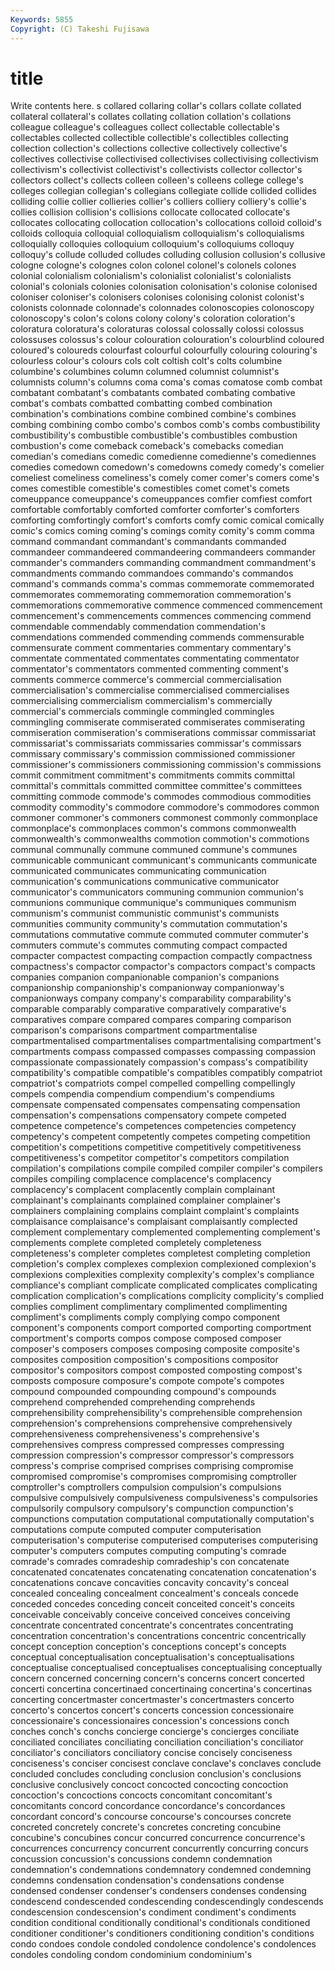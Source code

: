 ```yaml
---
Keywords: 5855 
Copyright: (C) Takeshi Fujisawa
---
```


# title

Write contents here.
s collared collaring collar's collars collate collated collateral
collateral's collates collating collation collation's collations colleague colleague's colleagues collect
collectable collectable's collectables collected collectible collectible's collectibles collecting collection collection's
collections collective collectively collective's collectives collectivise collectivised collectivises collectivising collectivism
collectivism's collectivist collectivist's collectivists collector collector's collectors collect's collects colleen
colleen's colleens college college's colleges collegian collegian's collegians collegiate collide
collided collides colliding collie collier collieries collier's colliers colliery colliery's
collie's collies collision collision's collisions collocate collocated collocate's collocates collocating
collocation collocation's collocations colloid colloid's colloids colloquia colloquial colloquialism colloquialism's
colloquialisms colloquially colloquies colloquium colloquium's colloquiums colloquy colloquy's collude colluded
colludes colluding collusion collusion's collusive cologne cologne's colognes colon colonel
colonel's colonels colones colonial colonialism colonialism's colonialist colonialist's colonialists colonial's
colonials colonies colonisation colonisation's colonise colonised coloniser coloniser's colonisers colonises
colonising colonist colonist's colonists colonnade colonnade's colonnades colonoscopies colonoscopy colonoscopy's
colon's colons colony colony's coloration coloration's coloratura coloratura's coloraturas colossal
colossally colossi colossus colossuses colossus's colour colouration colouration's colourblind coloured
coloured's coloureds colourfast colourful colourfully colouring colouring's colourless colour's colours
cols colt coltish colt's colts columbine columbine's columbines column columned
columnist columnist's columnists column's columns coma coma's comas comatose comb
combat combatant combatant's combatants combated combating combative combat's combats combatted
combatting combed combination combination's combinations combine combined combine's combines combing
combining combo combo's combos comb's combs combustibility combustibility's combustible combustible's
combustibles combustion combustion's come comeback comeback's comebacks comedian comedian's comedians
comedic comedienne comedienne's comediennes comedies comedown comedown's comedowns comedy comedy's
comelier comeliest comeliness comeliness's comely comer comer's comers come's comes
comestible comestible's comestibles comet comet's comets comeuppance comeuppance's comeuppances comfier
comfiest comfort comfortable comfortably comforted comforter comforter's comforters comforting comfortingly
comfort's comforts comfy comic comical comically comic's comics coming coming's
comings comity comity's comm comma command commandant commandant's commandants commanded
commandeer commandeered commandeering commandeers commander commander's commanders commanding commandment commandment's
commandments commando commandoes commando's commandos command's commands comma's commas commemorate
commemorated commemorates commemorating commemoration commemoration's commemorations commemorative commence commenced commencement
commencement's commencements commences commencing commend commendable commendably commendation commendation's commendations
commended commending commends commensurable commensurate comment commentaries commentary commentary's commentate
commentated commentates commentating commentator commentator's commentators commented commenting comment's comments
commerce commerce's commercial commercialisation commercialisation's commercialise commercialised commercialises commercialising commercialism
commercialism's commercially commercial's commercials commingle commingled commingles commingling commiserate commiserated
commiserates commiserating commiseration commiseration's commiserations commissar commissariat commissariat's commissariats commissaries
commissar's commissars commissary commissary's commission commissioned commissioner commissioner's commissioners commissioning
commission's commissions commit commitment commitment's commitments commits committal committal's committals
committed committee committee's committees committing commode commode's commodes commodious commodities
commodity commodity's commodore commodore's commodores common commoner commoner's commoners commonest
commonly commonplace commonplace's commonplaces common's commons commonwealth commonwealth's commonwealths commotion
commotion's commotions communal communally commune communed commune's communes communicable communicant
communicant's communicants communicate communicated communicates communicating communication communication's communications communicative
communicator communicator's communicators communing communion communion's communions communique communique's communiques
communism communism's communist communistic communist's communists communities community community's commutation
commutation's commutations commutative commute commuted commuter commuter's commuters commute's commutes
commuting compact compacted compacter compactest compacting compaction compactly compactness compactness's
compactor compactor's compactors compact's compacts companies companion companionable companion's companions
companionship companionship's companionway companionway's companionways company company's comparability comparability's comparable
comparably comparative comparatively comparative's comparatives compare compared compares comparing comparison
comparison's comparisons compartment compartmentalise compartmentalised compartmentalises compartmentalising compartment's compartments compass
compassed compasses compassing compassion compassionate compassionately compassion's compass's compatibility compatibility's
compatible compatible's compatibles compatibly compatriot compatriot's compatriots compel compelled compelling
compellingly compels compendia compendium compendium's compendiums compensate compensated compensates compensating
compensation compensation's compensations compensatory compete competed competence competence's competences competencies
competency competency's competent competently competes competing competition competition's competitions competitive
competitively competitiveness competitiveness's competitor competitor's competitors compilation compilation's compilations compile
compiled compiler compiler's compilers compiles compiling complacence complacence's complacency complacency's
complacent complacently complain complainant complainant's complainants complained complainer complainer's complainers
complaining complains complaint complaint's complaints complaisance complaisance's complaisant complaisantly complected
complement complementary complemented complementing complement's complements complete completed completely completeness
completeness's completer completes completest completing completion completion's complex complexes complexion
complexioned complexion's complexions complexities complexity complexity's complex's compliance compliance's compliant
complicate complicated complicates complicating complication complication's complications complicity complicity's complied
complies compliment complimentary complimented complimenting compliment's compliments comply complying compo
component component's components comport comported comporting comportment comportment's comports compos
compose composed composer composer's composers composes composing composite composite's composites
composition composition's compositions compositor compositor's compositors compost composted composting compost's
composts composure composure's compote compote's compotes compound compounded compounding compound's
compounds comprehend comprehended comprehending comprehends comprehensibility comprehensibility's comprehensible comprehension comprehension's
comprehensions comprehensive comprehensively comprehensiveness comprehensiveness's comprehensive's comprehensives compress compressed compresses
compressing compression compression's compressor compressor's compressors compress's comprise comprised comprises
comprising compromise compromised compromise's compromises compromising comptroller comptroller's comptrollers compulsion
compulsion's compulsions compulsive compulsively compulsiveness compulsiveness's compulsories compulsorily compulsory compulsory's
compunction compunction's compunctions computation computational computationally computation's computations compute computed
computer computerisation computerisation's computerise computerised computerises computerising computer's computers computes
computing computing's comrade comrade's comrades comradeship comradeship's con concatenate concatenated
concatenates concatenating concatenation concatenation's concatenations concave concavities concavity concavity's conceal
concealed concealing concealment concealment's conceals concede conceded concedes conceding conceit
conceited conceit's conceits conceivable conceivably conceive conceived conceives conceiving concentrate
concentrated concentrate's concentrates concentrating concentration concentration's concentrations concentric concentrically concept
conception conception's conceptions concept's concepts conceptual conceptualisation conceptualisation's conceptualisations conceptualise
conceptualised conceptualises conceptualising conceptually concern concerned concerning concern's concerns concert
concerted concerti concertina concertinaed concertinaing concertina's concertinas concerting concertmaster concertmaster's
concertmasters concerto concerto's concertos concert's concerts concession concessionaire concessionaire's concessionaires
concession's concessions conch conches conch's conchs concierge concierge's concierges conciliate
conciliated conciliates conciliating conciliation conciliation's conciliator conciliator's conciliators conciliatory concise
concisely conciseness conciseness's conciser concisest conclave conclave's conclaves conclude concluded
concludes concluding conclusion conclusion's conclusions conclusive conclusively concoct concocted concocting
concoction concoction's concoctions concocts concomitant concomitant's concomitants concord concordance concordance's
concordances concordant concord's concourse concourse's concourses concrete concreted concretely concrete's
concretes concreting concubine concubine's concubines concur concurred concurrence concurrence's concurrences
concurrency concurrent concurrently concurring concurs concussion concussion's concussions condemn condemnation
condemnation's condemnations condemnatory condemned condemning condemns condensation condensation's condensations condense
condensed condenser condenser's condensers condenses condensing condescend condescended condescending condescendingly
condescends condescension condescension's condiment condiment's condiments condition conditional conditionally conditional's
conditionals conditioned conditioner conditioner's conditioners conditioning condition's conditions condo condoes
condole condoled condolence condolence's condolences condoles condoling condom condominium condominium's
